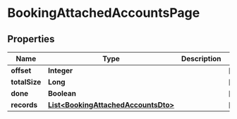 

# BookingAttachedAccountsPage


## Properties

| Name | Type | Description | Notes |
|------------ | ------------- | ------------- | -------------|
|**offset** | **Integer** |  |  [optional] |
|**totalSize** | **Long** |  |  [optional] |
|**done** | **Boolean** |  |  [optional] |
|**records** | [**List&lt;BookingAttachedAccountsDto&gt;**](BookingAttachedAccountsDto.md) |  |  [optional] |



